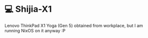 # 💻 Shijia-X1

Lenovo ThinkPad X1 Yoga (Gen 5) obtained from workplace, but I am running NixOS on it anyway :P
